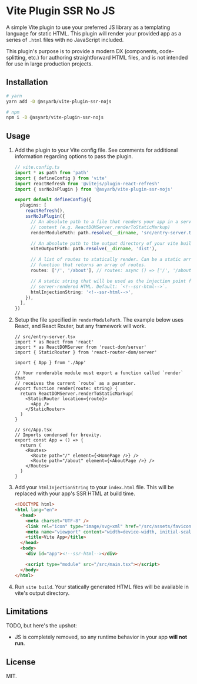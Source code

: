 # Vite Plugin SSR No JS

A simple Vite plugin to use your preferred JS library as a templating language
for static HTML. This plugin will render your provided app as a series of
`.html` files with no JavaScript included.

This plugin's purpose is to provide a modern DX (components, code-splitting,
etc.) for authoring straightforward HTML files, and is not intended for use in
large production projects.

## Installation

```sh
# yarn
yarn add -D @asyarb/vite-plugin-ssr-nojs

# npm
npm i -D @asyarb/vite-plugin-ssr-nojs
```

## Usage

1. Add the plugin to your Vite config file. See comments for additional
   information regarding options to pass the plugin.

   ```ts
   // vite.config.ts
   import * as path from 'path'
   import { defineConfig } from 'vite'
   import reactRefresh from '@vitejs/plugin-react-refresh'
   import { ssrNoJsPlugin } from '@asyarb/vite-plugin-ssr-nojs'

   export default defineConfig({
     plugins: [
       reactRefresh(),
       ssrNoJsPlugin({
         // An absolute path to a file that renders your app in a server-side
         // context (e.g. ReactDOMServer.renderToStaticMarkup)
         renderModulePath: path.resolve(__dirname, 'src/entry-server.tsx'),

         // An absolute path to the output directory of your vite builds.
         viteOutputPath: path.resolve(__dirname, 'dist'),

         // A list of routes to statically render. Can be a static array or a
         // function that returns an array of routes.
         routes: ['/', '/about'], // routes: async () => ['/', '/about']

         // A static string that will be used as the injection point for your
         // server-rendered HTML. Default: `<!--ssr-html-->`.
         htmlInjectionString: '<!--ssr-html-->',
       }),
     ],
   })
   ```

2. Setup the file specified in `renderModulePath`. The example below uses React,
   and React Router, but any framework will work.

   ```tsx
   // src/entry-server.tsx
   import * as React from 'react'
   import * as ReactDOMServer from 'react-dom/server'
   import { StaticRouter } from 'react-router-dom/server'

   import { App } from './App'

   // Your renderable module must export a function called `render` that
   // receives the current `route` as a paramter.
   export function render(route: string) {
     return ReactDOMServer.renderToStaticMarkup(
       <StaticRouter location={route}>
         <App />
       </StaticRouter>
     )
   }

   // src/App.tsx
   // Imports condensed for brevity.
   export const App = () => {
     return (
       <Routes>
         <Route path="/" element={<HomePage />} />
         <Route path="/about" element={<AboutPage />} />
       </Routes>
     )
   }
   ```

3. Add your `htmlInjectionString` to your `index.html` file. This will be
   replaced with your app's SSR HTML at build time.

   ```html
   <!DOCTYPE html>
   <html lang="en">
     <head>
       <meta charset="UTF-8" />
       <link rel="icon" type="image/svg+xml" href="/src/assets/favicon.svg" />
       <meta name="viewport" content="width=device-width, initial-scale=1.0" />
       <title>Vite App</title>
     </head>
     <body>
       <div id="app"><!--ssr-html--></div>

       <script type="module" src="/src/main.tsx"></script>
     </body>
   </html>
   ```

4. Run `vite build`. Your statically generated HTML files will be available in
   vite's output directory.

## Limitations

TODO, but here's the upshot:

- JS is completely removed, so any runtime behavior in your app **will not
  run**.

## License

MIT.
